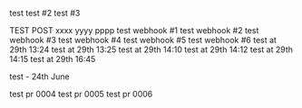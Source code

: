 test
test #2
test #3

TEST
POST
xxxx
yyyy
pppp
test webhook #1
test webhook #2
test webhook #3
test webhook #4
test webhook #5
test webhook #6
test at 29th 13:24
test at 29th 13:25
test at 29th 14:10
test at 29th 14:12
test at 29th 14:15
test at 29th 16:45

test - 24th June

test pr 0004
test pr 0005
test pr 0006
